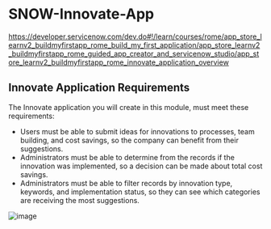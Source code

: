 # SNOW-Innovate-App
https://developer.servicenow.com/dev.do#!/learn/courses/rome/app_store_learnv2_buildmyfirstapp_rome_build_my_first_application/app_store_learnv2_buildmyfirstapp_rome_guided_app_creator_and_servicenow_studio/app_store_learnv2_buildmyfirstapp_rome_innovate_application_overview

## Innovate Application Requirements
The Innovate application you will create in this module, must meet these requirements:

- Users must be able to submit ideas for innovations to processes, team building, and cost savings, so the company can benefit from their suggestions.
- Administrators must be able to determine from the records if the innovation was implemented, so a decision can be made about total cost savings.
- Administrators must be able to filter records by innovation type, keywords, and implementation status, so they can see which categories are receiving the most suggestions.

![image](https://user-images.githubusercontent.com/12488769/149213346-b77bd34c-f6cb-4062-aab1-eccd4cc5668f.png)
